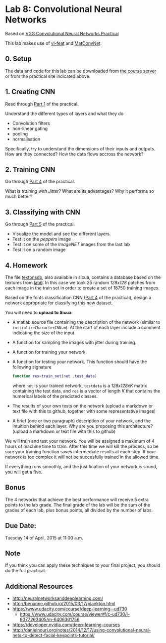 # Lab 8: Convolutional Neural Networks

Based on [VGG Convolutional Neural Networks Practical](http://www.robots.ox.ac.uk/~vgg/practicals/cnn/index.html)

This lab makes use of [vl-feat](http://www.vlfeat.org/matlab/matlab.html) and [MatConvNet](http://www.vlfeat.org/matconvnet/functions/).

## 0. Setup

The data and code for this lab can be downloaded from [the course server](http://157.253.63.7/practical-cnn-2015a.tar.gz)
or from the practical site indicated above.

## 1. Creating CNN

Read through [Part 1](http://www.robots.ox.ac.uk/~vgg/practicals/cnn/index.html#part1) of the practical.

Understand the different types of layers and what they do

- Convolution filters
- non-linear gating
- pooling
- normalisation

Specifically, try to understand the dimensions of their inputs and outputs. How are they connected? How the data flows accross the network?

## 2. Training CNN

Go through [Part 4](http://www.robots.ox.ac.uk/~vgg/practicals/cnn/index.html#part-4-learning-a-character-cnn) of the practical.

What is *training with Jitter*?
What are its advantages?
Why it performs so much better?

## 3. Classifying with CNN

Go through [Part 5](http://www.robots.ox.ac.uk/~vgg/practicals/cnn/index.html#part-5-using-pretrained-models) of the practical. 

- Visualize the model and see the different layers. 
- Test it on the *peppers* image
- Test it on some of the *ImageNET* images from the last lab
- Test it on a random image

## 4. Homework

The file [textonsdb](http://157.253.63.7/textonsdb.tgz),
also available in sicua, contains a database based on the textures from [lab6](https://github.com/diego0020/lab_vision/tree/master/lab6_textons). In this case we took 25 random *128x128* patches from each image in the train set in order to create a set of 18750 training images.  

Based on the fonts classification CNN ([Part 4](http://www.robots.ox.ac.uk/~vgg/practicals/cnn/index.html#part-4-learning-a-character-cnn) of the practical), design a network appropriate for classifying this new dataset. 

You will need to **upload to Sicua**:

- A matlab source file containing the description of the network (similar to ``initializeCharacterCNN.m``). At the start of each layer include a comment indicating the size of the input.
- A function for sampling the images with jitter during training.
- A function for training your network.
- A function for testing your network. This function should have the following signature
  
  ```matlab
  function res=train_net(net ,test_data)
  ```
  where ``net`` is your trained network, ``testdata`` is a *128x128xK* matrix containing the test data, and ``res`` is a vector of length *K* that contains the numerical labels of the predicted classes.
- The results of your own tests on the network (upload a markdown or text file with this to github, together with some representative images)
- A brief (one or two paragraph) description of your network, and the intuition behind each layer. Why are you proposing this architecture? (upload a markdown or text file with this to github)

We will train and test your network. You will be assigned a maximum of 4 hours of machine time to train. After this time we will kill the process, so be sure your training function saves intermediate results at each step. If your network is too complex it will not be succesfully trained in the allowed time. 

If everything runs smoothly, and the justification of your network is sound, you will get a five.

## Bonus

The 4 networks that achieve the best performance will receive 5 extra points to the lab grade. The final grade of the lab will be the sum of the grades of each lab, plus bonus points, all divided by the number of labs.

## Due Date:
Tuesday 14 of April, 2015 at 11:00 a.m.

## Note

If you think you can apply these techniques to your final project, you should do the full practical.

## Additional Resources

- http://neuralnetworksanddeeplearning.com/
- http://benanne.github.io/2015/03/17/plankton.html
- https://www.udacity.com/course/deep-learning--ud730
  - https://www.udacity.com/course/viewer#!/c-ud730/l-6377263405/m-6406301756
- https://developer.nvidia.com/deep-learning-courses
- http://danielnouri.org/notes/2014/12/17/using-convolutional-neural-nets-to-detect-facial-keypoints-tutorial/
